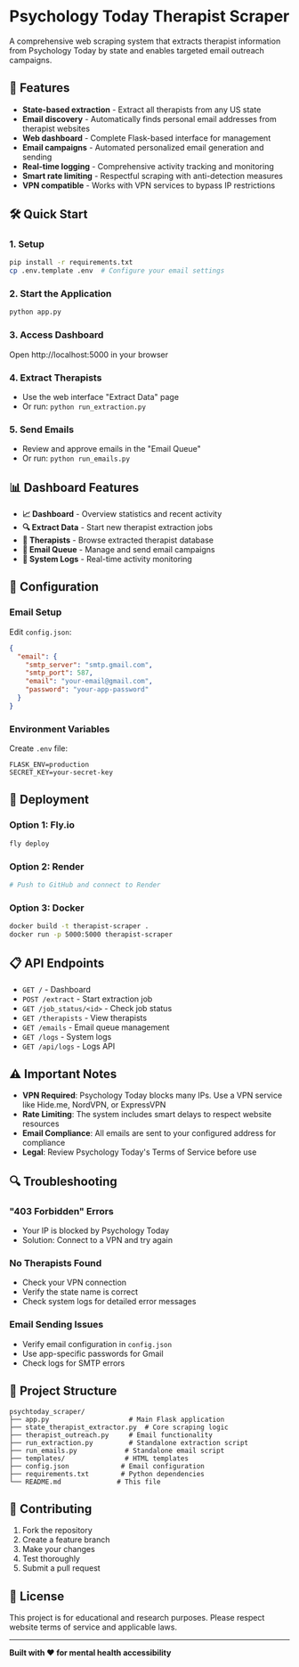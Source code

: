 # Psychology Today Therapist Scraper

A comprehensive web scraping system that extracts therapist information from Psychology Today by state and enables targeted email outreach campaigns.

## 🚀 Features

- **State-based extraction** - Extract all therapists from any US state
- **Email discovery** - Automatically finds personal email addresses from therapist websites
- **Web dashboard** - Complete Flask-based interface for management
- **Email campaigns** - Automated personalized email generation and sending
- **Real-time logging** - Comprehensive activity tracking and monitoring
- **Smart rate limiting** - Respectful scraping with anti-detection measures
- **VPN compatible** - Works with VPN services to bypass IP restrictions

## 🛠️ Quick Start

### 1. Setup
```bash
pip install -r requirements.txt
cp .env.template .env  # Configure your email settings
```

### 2. Start the Application
```bash
python app.py
```

### 3. Access Dashboard
Open http://localhost:5000 in your browser

### 4. Extract Therapists
- Use the web interface "Extract Data" page
- Or run: `python run_extraction.py`

### 5. Send Emails
- Review and approve emails in the "Email Queue"
- Or run: `python run_emails.py`

## 📊 Dashboard Features

- **📈 Dashboard** - Overview statistics and recent activity
- **🔍 Extract Data** - Start new therapist extraction jobs
- **👥 Therapists** - Browse extracted therapist database
- **📧 Email Queue** - Manage and send email campaigns
- **📝 System Logs** - Real-time activity monitoring

## 🔧 Configuration

### Email Setup
Edit `config.json`:
```json
{
  "email": {
    "smtp_server": "smtp.gmail.com",
    "smtp_port": 587,
    "email": "your-email@gmail.com",
    "password": "your-app-password"
  }
}
```

### Environment Variables
Create `.env` file:
```
FLASK_ENV=production
SECRET_KEY=your-secret-key
```

## 🚀 Deployment

### Option 1: Fly.io
```bash
fly deploy
```

### Option 2: Render
```bash
# Push to GitHub and connect to Render
```

### Option 3: Docker
```bash
docker build -t therapist-scraper .
docker run -p 5000:5000 therapist-scraper
```

## 📋 API Endpoints

- `GET /` - Dashboard
- `POST /extract` - Start extraction job
- `GET /job_status/<id>` - Check job status
- `GET /therapists` - View therapists
- `GET /emails` - Email queue management
- `GET /logs` - System logs
- `GET /api/logs` - Logs API

## ⚠️ Important Notes

- **VPN Required**: Psychology Today blocks many IPs. Use a VPN service like Hide.me, NordVPN, or ExpressVPN
- **Rate Limiting**: The system includes smart delays to respect website resources
- **Email Compliance**: All emails are sent to your configured address for compliance
- **Legal**: Review Psychology Today's Terms of Service before use

## 🔍 Troubleshooting

### "403 Forbidden" Errors
- Your IP is blocked by Psychology Today
- Solution: Connect to a VPN and try again

### No Therapists Found
- Check your VPN connection
- Verify the state name is correct
- Check system logs for detailed error messages

### Email Sending Issues
- Verify email configuration in `config.json`
- Use app-specific passwords for Gmail
- Check logs for SMTP errors

## 📁 Project Structure

```
psychtoday_scraper/
├── app.py                    # Main Flask application
├── state_therapist_extractor.py  # Core scraping logic
├── therapist_outreach.py     # Email functionality
├── run_extraction.py         # Standalone extraction script
├── run_emails.py            # Standalone email script
├── templates/               # HTML templates
├── config.json             # Email configuration
├── requirements.txt        # Python dependencies
└── README.md              # This file
```

## 🤝 Contributing

1. Fork the repository
2. Create a feature branch
3. Make your changes
4. Test thoroughly
5. Submit a pull request

## 📄 License

This project is for educational and research purposes. Please respect website terms of service and applicable laws.

---

**Built with ❤️ for mental health accessibility**
